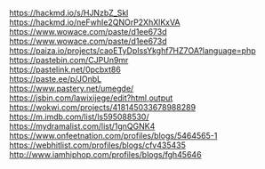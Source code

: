 <p>
<a href="https://hackmd.io/s/HJNzbZ_Skl">https://hackmd.io/s/HJNzbZ_Skl</a><br>
<a href="https://hackmd.io/neFwhIe2QNOrP2XhXlKxVA">https://hackmd.io/neFwhIe2QNOrP2XhXlKxVA</a><br>
<a href="https://www.wowace.com/paste/d1ee673d">https://www.wowace.com/paste/d1ee673d</a><br>
<a href="https://www.wowace.com/paste/d1ee673d">https://www.wowace.com/paste/d1ee673d</a><br>
<a href="https://paiza.io/projects/caoETyDpIssYkghf7HZ7OA?language=php">https://paiza.io/projects/caoETyDpIssYkghf7HZ7OA?language=php</a><br>
<a href="https://pastebin.com/CJPUn9mr">https://pastebin.com/CJPUn9mr</a><br>
<a href="https://pastelink.net/0pcbxt86">https://pastelink.net/0pcbxt86</a><br>
<a href="https://paste.ee/p/JOnbL">https://paste.ee/p/JOnbL</a><br>
<a href="https://www.pastery.net/umegde/">https://www.pastery.net/umegde/</a><br>
<a href="https://jsbin.com/lawixijege/edit?html,output">https://jsbin.com/lawixijege/edit?html,output</a><br>
<a href="https://wokwi.com/projects/418145033678988289">https://wokwi.com/projects/418145033678988289</a><br>
<a href="https://m.imdb.com/list/ls595088530/">https://m.imdb.com/list/ls595088530/</a><br>
<a href="https://mydramalist.com/list/1gnQGNK4">https://mydramalist.com/list/1gnQGNK4</a><br>
<a href="https://www.onfeetnation.com/profiles/blogs/5464565-1">https://www.onfeetnation.com/profiles/blogs/5464565-1</a><br>
<a href="https://webhitlist.com/profiles/blogs/cfv435435">https://webhitlist.com/profiles/blogs/cfv435435</a><br>
<a href="http://www.iamhiphop.com/profiles/blogs/fgh45646">http://www.iamhiphop.com/profiles/blogs/fgh45646</a>
</p>
